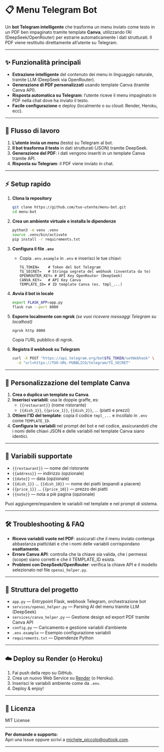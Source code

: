 # 📋 Menu Telegram Bot

Un **bot Telegram intelligente** che trasforma un menu inviato come testo in un PDF ben impaginato tramite template **Canva**, utilizzando l’AI (DeepSeek/OpenRouter) per estrarre automaticamente i dati strutturati. Il PDF viene restituito direttamente all’utente su Telegram.

---

## ✨ Funzionalità principali

- **Estrazione intelligente** del contenuto dei menu in linguaggio naturale, tramite LLM (DeepSeek via OpenRouter).
- **Generazione di PDF personalizzati** usando template Canva (tramite Canva API).
- **Risposta automatica su Telegram**: l’utente riceve il menu impaginato in PDF nella chat dove ha inviato il testo.
- **Facile configurazione** e deploy (localmente o su cloud: Render, Heroku, ecc).

---

## 🚀 Flusso di lavoro

1. **L’utente invia un menu** (testo) su Telegram al bot.
2. **Il bot trasforma il testo** in dati strutturati (JSON) tramite DeepSeek.
3. **Generazione del PDF**: i dati vengono inseriti in un template Canva tramite API.
4. **Risposta su Telegram**: il PDF viene inviato in chat.

---

## ⚡️ Setup rapido

1. **Clona la repository**
    ```bash
    git clone https://github.com/tuo-utente/menu-bot.git
    cd menu-bot
    ```

2. **Crea un ambiente virtuale e installa le dipendenze**
    ```bash
    python3 -m venv .venv
    source .venv/bin/activate
    pip install -r requirements.txt
    ```

3. **Configura il file `.env`**
    - Copia `.env.example` in `.env` e inserisci le tue chiavi:
      ```dotenv
      TG_TOKEN=    # Token del bot Telegram
      TG_SECRET=   # Stringa segreta del webhook (inventata da te)
      OPENROUTER_KEY= # API Key OpenRouter (DeepSeek)
      CANVA_KEY=   # API Key Canva
      TEMPLATE_ID= # ID template Canva (es. tmpl_...)
      ```

4. **Avvia il bot in locale**
    ```bash
    export FLASK_APP=app.py
    flask run --port 8000
    ```

5. **Esporre localmente con ngrok** *(se vuoi ricevere messaggi Telegram su localhost)*
    ```bash
    ngrok http 8000
    ```
    Copia l’URL pubblico di ngrok.

6. **Registra il webhook su Telegram**
    ```bash
    curl -X POST "https://api.telegram.org/bot$TG_TOKEN/setWebhook" \
      -d "url=https://TUO-URL-PUBBLICO/telegram/TG_SECRET"
    ```

---

## 🎨 Personalizzazione del template Canva

1. **Crea o duplica un template su Canva**.
2. **Inserisci variabili**: usa le doppie graffe, es:  
   - `{{restaurant}}` (nome ristorante)
   - `{{dish_1}}`, `{{price_1}}`, `{{dish_2}}`, ... (piatti e prezzi)
3. **Ottieni l’ID del template**: copia il codice `tmpl_...` e incollalo in `.env` come `TEMPLATE_ID`.
4. **Configura le variabili** nel prompt del bot e nel codice, assicurandoti che i nomi delle chiavi JSON e delle variabili nel template Canva siano identici.

---

## 🧩 Variabili supportate

- `{{restaurant}}` — nome del ristorante
- `{{address}}` — indirizzo (opzionale)
- `{{date}}` — data (opzionale)
- `{{dish_1}}` ... `{{dish_10}}` — nome dei piatti (espandi a piacere)
- `{{price_1}}` ... `{{price_10}}` — prezzo dei piatti
- `{{note}}` — nota a piè pagina (opzionale)

Puoi aggiungere/espandere le variabili nel template e nel prompt di sistema.

---

## 🛠️ Troubleshooting & FAQ

- **Ricevo variabili vuote nel PDF**: assicurati che il menu inviato contenga abbastanza piatti/dati e che i nomi delle variabili corrispondano **esattamente**.
- **Errore Canva API**: controlla che la chiave sia valida, che i permessi (scope) siano corretti e che il TEMPLATE_ID esista.
- **Problemi con DeepSeek/OpenRouter**: verifica la chiave API e il modello selezionato nel file `openai_helper.py`.

---

## 📁 Struttura del progetto

- `app.py` — Entrypoint Flask, webhook Telegram, orchestrazione bot
- `services/openai_helper.py` — Parsing AI del menu tramite LLM (DeepSeek)
- `services/canva_helper.py` — Gestione design ed export PDF tramite Canva API
- `config.py` — Caricamento e gestione variabili d’ambiente
- `.env.example` — Esempio configurazione variabili
- `requirements.txt` — Dipendenze Python

---

## ☁️ Deploy su Render (o Heroku)

1. Fai push della repo su GitHub.
2. Crea un nuovo Web Service su [Render](https://render.com/) (o Heroku).
3. Inserisci le variabili ambiente come da `.env`.
4. Deploy & enjoy!

---

## 📖 Licenza

MIT License

---

**Per domande o supporto:**  
Apri una Issue oppure scrivi a [michele_piccolo@outlook.com](mailto:tuo@email.com).

---

